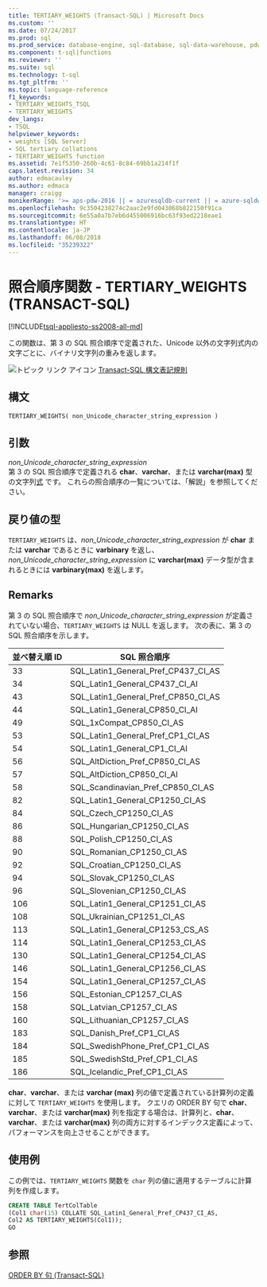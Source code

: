 ```yaml
---
title: TERTIARY_WEIGHTS (Transact-SQL) | Microsoft Docs
ms.custom: ''
ms.date: 07/24/2017
ms.prod: sql
ms.prod_service: database-engine, sql-database, sql-data-warehouse, pdw
ms.component: t-sql|functions
ms.reviewer: ''
ms.suite: sql
ms.technology: t-sql
ms.tgt_pltfrm: ''
ms.topic: language-reference
f1_keywords:
- TERTIARY_WEIGHTS_TSQL
- TERTIARY_WEIGHTS
dev_langs:
- TSQL
helpviewer_keywords:
- weights [SQL Server]
- SQL tertiary collations
- TERTIARY_WEIGHTS function
ms.assetid: 7e1f5350-260b-4c61-8c84-69bb1a214f1f
caps.latest.revision: 34
author: edmacauley
ms.author: edmaca
manager: craigg
monikerRange: '>= aps-pdw-2016 || = azuresqldb-current || = azure-sqldw-latest || >= sql-server-2016 || = sqlallproducts-allversions'
ms.openlocfilehash: 9c3504238274c2aac2e9fd043068b822150f91ca
ms.sourcegitcommit: 6e55a0a7b7eb6d455006916bc63f93ed2218eae1
ms.translationtype: HT
ms.contentlocale: ja-JP
ms.lasthandoff: 06/08/2018
ms.locfileid: "35239322"
---
```

# <a name="collation-functions---tertiaryweights-transact-sql"></a>照合順序関数 - TERTIARY_WEIGHTS (TRANSACT-SQL)
[!INCLUDE[tsql-appliesto-ss2008-all-md](../../includes/tsql-appliesto-ss2008-all-md.md)]

この関数は、第 3 の SQL 照合順序で定義された、Unicode 以外の文字列式内の文字ごとに、バイナリ文字列の重みを返します。
  
![トピック リンク アイコン](../../database-engine/configure-windows/media/topic-link.gif "トピック リンク アイコン") [Transact-SQL 構文表記規則](../../t-sql/language-elements/transact-sql-syntax-conventions-transact-sql.md)
  
## <a name="syntax"></a>構文  
  
```sql
TERTIARY_WEIGHTS( non_Unicode_character_string_expression )  
```  
  
## <a name="arguments"></a>引数  
*non_Unicode_character_string_expression*  
第 3 の SQL 照合順序で定義される **char**、**varchar**、または **varchar(max)** 型の文字列[式](../../t-sql/language-elements/expressions-transact-sql.md) です。 これらの照合順序の一覧については、「解説」を参照してください。
  
## <a name="return-types"></a>戻り値の型
`TERTIARY_WEIGHTS` は、*non_Unicode_character_string_expression* が **char** または **varchar** であるときに **varbinary** を返し、*non_Unicode_character_string_expression* に **varchar(max)** データ型が含まれるときには **varbinary(max)** を返します。
  
## <a name="remarks"></a>Remarks  
第 3 の SQL 照合順序で *non_Unicode_character_string_expression* が定義されていない場合、`TERTIARY_WEIGHTS` は NULL を返します。 次の表に、第 3 の SQL 照合順序を示します。
  
|並べ替え順 ID|SQL 照合順序|  
|---|---|
|33|SQL_Latin1_General_Pref_CP437_CI_AS|  
|34|SQL_Latin1_General_CP437_CI_AI|  
|43|SQL_Latin1_General_Pref_CP850_CI_AS|  
|44|SQL_Latin1_General_CP850_CI_AI|  
|49|SQL_1xCompat_CP850_CI_AS|  
|53|SQL_Latin1_General_Pref_CP1_CI_AS|  
|54|SQL_Latin1_General_CP1_CI_AI|  
|56|SQL_AltDiction_Pref_CP850_CI_AS|  
|57|SQL_AltDiction_CP850_CI_AI|  
|58|SQL_Scandinavian_Pref_CP850_CI_AS|  
|82|SQL_Latin1_General_CP1250_CI_AS|  
|84|SQL_Czech_CP1250_CI_AS|  
|86|SQL_Hungarian_CP1250_CI_AS|  
|88|SQL_Polish_CP1250_CI_AS|  
|90|SQL_Romanian_CP1250_CI_AS|  
|92|SQL_Croatian_CP1250_CI_AS|  
|94|SQL_Slovak_CP1250_CI_AS|  
|96|SQL_Slovenian_CP1250_CI_AS|  
|106|SQL_Latin1_General_CP1251_CI_AS|  
|108|SQL_Ukrainian_CP1251_CI_AS|  
|113|SQL_Latin1_General_CP1253_CS_AS|  
|114|SQL_Latin1_General_CP1253_CI_AS|  
|130|SQL_Latin1_General_CP1254_CI_AS|  
|146|SQL_Latin1_General_CP1256_CI_AS|  
|154|SQL_Latin1_General_CP1257_CI_AS|  
|156|SQL_Estonian_CP1257_CI_AS|  
|158|SQL_Latvian_CP1257_CI_AS|  
|160|SQL_Lithuanian_CP1257_CI_AS|  
|183|SQL_Danish_Pref_CP1_CI_AS|  
|184|SQL_SwedishPhone_Pref_CP1_CI_AS|  
|185|SQL_SwedishStd_Pref_CP1_CI_AS|  
|186|SQL_Icelandic_Pref_CP1_CI_AS|  
  
**char**、**varchar**、または **varchar (max)** 列の値で定義されている計算列の定義に対して `TERTIARY_WEIGHTS` を使用します。 クエリの ORDER BY 句で **char**、**varchar**、または **varchar(max)** 列を指定する場合は、計算列と、**char**、**varchar**、または **varchar(max)** 列の両方に対するインデックス定義によって、パフォーマンスを向上させることができます。
  
## <a name="examples"></a>使用例  
この例では、`TERTIARY_WEIGHTS` 関数を `char` 列の値に適用するテーブルに計算列を作成します。
  
```sql
CREATE TABLE TertColTable  
(Col1 char(15) COLLATE SQL_Latin1_General_Pref_CP437_CI_AS,  
Col2 AS TERTIARY_WEIGHTS(Col1));  
GO   
```  
  
## <a name="see-also"></a>参照
[ORDER BY 句 &#40;Transact-SQL&#41;](../../t-sql/queries/select-order-by-clause-transact-sql.md)
  
  
